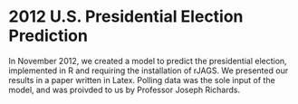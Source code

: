 2012 U.S. Presidential Election Prediction
====================

In November 2012, we created a model to predict the presidential election, implemented in R and requiring the installation of rJAGS. We presented our results in a paper written in Latex. Polling data was the sole input of the model, and was proivded to us by Professor Joseph Richards.
